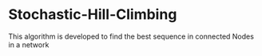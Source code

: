 # Stochastic-Hill-Climbing
This algorithm is developed to find the best sequence in connected Nodes in a network
